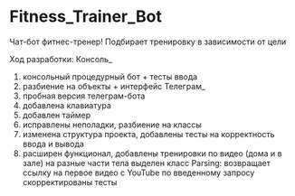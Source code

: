 # Fitness_Trainer_Bot
Чат-бот фитнес-тренер! Подбирает тренировку в зависимости от цели

Ход разработки: 
Консоль_
1) консольный процедурный бот + тесты ввода
2) разбиение на объекты + интерфейс
Телеграм_
3) пробная версия телеграм-бота
4) добавлена клавиатура
5) добавлен таймер
6) исправлены неполадки, разбиение на классы
7) изменена структура проекта, добавлены тесты на корректность ввода и вывода
8) расширен функционал, добавлены тренировки по видео (дома и в зале)
   на разные части тела
   выделен класс Parsing: возвращает ссылку на первое видео с YouTube по введенному запросу
   скорректированы тесты

